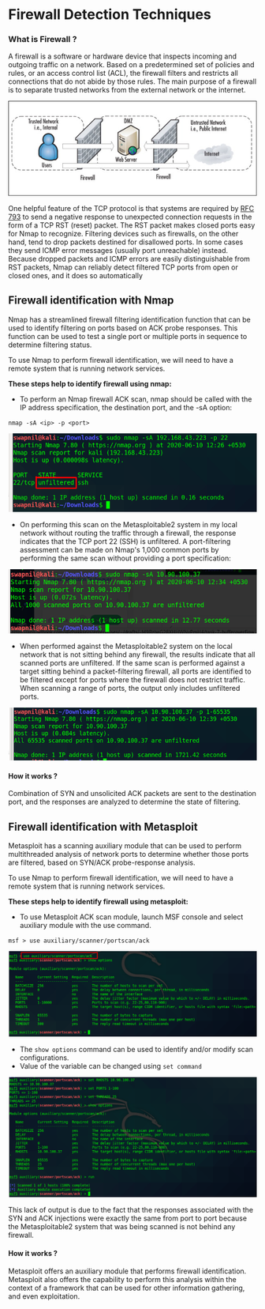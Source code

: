 # Firewall Detection Techniques

### What is Firewall ?

A firewall is a software or hardware device that inspects incoming and outgoing traffic on a network. Based on a predetermined set of policies and rules, or an access control list \(ACL\), the firewall filters and restricts all connections that do not abide by those rules. The main purpose of a firewall is to separate trusted networks from the external network or the internet.

![](../assets/1_firewll.jpg)

One helpful feature of the TCP protocol is that systems are required by [RFC 793](http://www.rfc-editor.org/rfc/rfc793.txt) to send a negative response to unexpected connection requests in the form of a TCP RST \(reset\) packet. The RST packet makes closed ports easy for Nmap to recognize. Filtering devices such as firewalls, on the other hand, tend to drop packets destined for disallowed ports. In some cases they send ICMP error messages \(usually port unreachable\) instead. Because dropped packets and ICMP errors are easily distinguishable from RST packets, Nmap can reliably detect filtered TCP ports from open or closed ones, and it does so automatically

## Firewall identification with Nmap

Nmap has a streamlined firewall filtering identification function that can be used to identify filtering on ports based on ACK probe responses. This function can be used to test a single port or multiple ports in sequence to determine filtering status.

To use Nmap to perform firewall identification, we will need to have a remote system that is running network services.

**These steps help to identify firewall using nmap:**

* To perform an Nmap firewall ACK scan, nmap should be called with the IP address specification, the destination port, and the -sA option:

```text
nmap -sA <ip> -p <port>
```

![](../assets/1_with_nmap.png)

* On performing this scan on the Metasploitable2 system in my local network without routing the traffic through a firewall, the response indicates that the TCP port 22 \(SSH\) is unfiltered. A port-filtering assessment can be made on Nmap's 1,000 common ports by performing the same scan without providing a port specification:

![](../assets/2_with_nmap.png)

* When performed against the Metasploitable2 system on the local network that is not sitting behind any firewall, the results indicate that all scanned ports are unfiltered. If the same scan is performed against a target sitting behind a packet-filtering firewall, all ports are identified to be filtered except for ports where the firewall does not restrict traffic. When scanning a range of ports, the output only includes unfiltered ports.

![](../assets/3_with_nmap.png)

#### How it works ?

Combination of SYN and unsolicited ACK packets are sent to the destination port, and the responses are analyzed to determine the state of filtering.

## Firewall identification with Metasploit

Metasploit has a scanning auxiliary module that can be used to perform multithreaded analysis of network ports to determine whether those ports are filtered, based on SYN/ACK probe-response analysis.

To use Nmap to perform firewall identification, we will need to have a remote system that is running network services.

**These steps help to identify firewall using metasploit:**

* To use Metasploit ACK scan module, launch MSF console and select auxiliary module with the use command.

```text
msf > use auxiliary/scanner/portscan/ack
```

![](../assets/1_firewall_metasploit.png)

* The `show options` command can be used to identify and/or modify scan configurations.
* Value of the variable can be changed using `set command`

![](../assets/2_firewall_metasploit.png)

This lack of output is due to the fact that the responses associated with the SYN and ACK injections were exactly the same from port to port because the Metasploitable2 system that was being scanned is not behind any firewall.

#### How it works ?

Metasploit offers an auxiliary module that performs firewall identification. Metasploit also offers the capability to perform this analysis within the context of a framework that can be used for other information gathering, and even exploitation.

